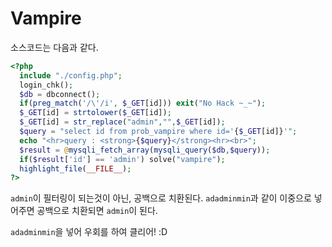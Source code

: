# Vampire

소스코드는 다음과 같다.

```php
<?php 
  include "./config.php"; 
  login_chk(); 
  $db = dbconnect(); 
  if(preg_match('/\'/i', $_GET[id])) exit("No Hack ~_~");
  $_GET[id] = strtolower($_GET[id]);
  $_GET[id] = str_replace("admin","",$_GET[id]); 
  $query = "select id from prob_vampire where id='{$_GET[id]}'"; 
  echo "<hr>query : <strong>{$query}</strong><hr><br>"; 
  $result = @mysqli_fetch_array(mysqli_query($db,$query)); 
  if($result['id'] == 'admin') solve("vampire"); 
  highlight_file(__FILE__); 
?>
```

`admin`이 필터링이 되는것이 아닌, 공백으로 치환된다. `adadminmin`과 같이 이중으로 넣어주면 공백으로 치환되면 `admin`이 된다.

`adadminmin`을 넣어 우회를 하여 클리어! :D

